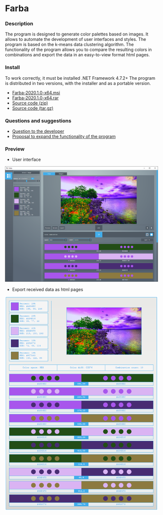 # Farba

### Description
The program is designed to generate color palettes based on images. It allows to automate the development of user interfaces and styles. The program is based on the k-means data clustering algorithm. The functionality of the program allows you to compare the resulting colors in combinations and export the data in an easy-to-view format html pages.

### Install
To work correctly, it must be installed .NET Framework 4.7.2+ The program is distributed in two versions, with the installer and as a portable version.
* [Farba-2020.1.0-x64.msi](https://github.com/CVOSoftware/Farba/releases/download/2020.1.0/Farba-2020.1.0-x64.msi)
* [Farba-2020.1.0-x64.rar](https://github.com/CVOSoftware/Farba/releases/download/2020.1.0/Farba-2020.1.0-x64.rar)
* [Source code (zip)](https://github.com/CVOSoftware/Farba/archive/Release.zip)
* [Source code (tar.gz)](https://github.com/CVOSoftware/Farba/archive/Release.tar.gz)

### Questions and suggestions
* [Question to the developer](https://github.com/CVOSoftware/Farba/issues/new?assignees=CVOSoftware&labels=question&template=QUESTION_TO_THE_DEVELOPER.md&title=%5BQuestion%5D)
* [Proposal to expand the functionality of the program](https://github.com/CVOSoftware/Farba/issues/new?assignees=CVOSoftware&labels=enhancement&template=FEATURE_REQUEST.md&title=%5BFeature%5D)

### Preview
* User interface

![Preview](https://github.com/CVOSoftware/Farba/blob/master/.github/RESOURCE/PREVIEW.png)

* Export received data as html pages

![Preview](https://github.com/CVOSoftware/Farba/blob/master/.github/RESOURCE/PREVIEW2.png)
